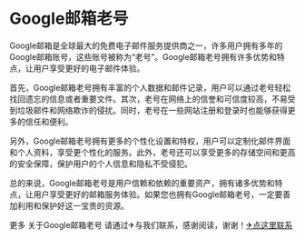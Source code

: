 # Google邮箱老号

Google邮箱是全球最大的免费电子邮件服务提供商之一，许多用户拥有多年的Google邮箱账号，这些账号被称为“老号”。Google邮箱老号拥有许多优势和特点，让用户享受更好的电子邮件体验。

首先，Google邮箱老号拥有丰富的个人数据和邮件记录，用户可以通过老号轻松找回遗忘的信息或者重要文件。其次，老号在网络上的信誉和可信度较高，不易受到垃圾邮件和网络欺诈的侵扰。同时，老号在一些网站注册和登录时也能够获得更多的信任和便利。

另外，Google邮箱老号拥有更多的个性化设置和特权，用户可以定制化邮件界面和个人资料，享受更个性化的服务。此外，老号还可以享受更多的存储空间和更高的安全保障，保护用户的个人信息和隐私不受侵犯。

总的来说，Google邮箱老号是用户信赖和依赖的重要资产，拥有诸多优势和特点，让用户享受更好的邮箱服务体验。如果您也拥有Google邮箱老号，一定要善加利用和保护好这一宝贵的资源。

更多 关于Google邮箱老号 请通过✈与我们联系，感谢阅读，谢谢！[✈点这里联系](https://1.k02.cc)